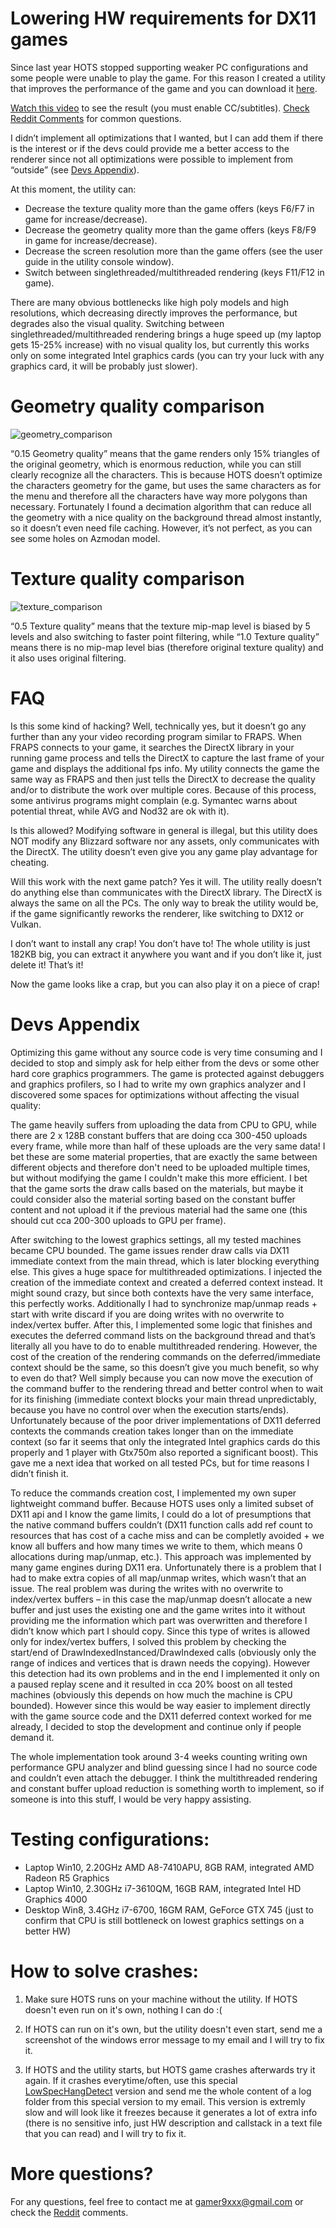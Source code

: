 # Lowering HW requirements for DX11 games
Since last year HOTS stopped supporting weaker PC configurations and some people were unable to play the game. For this reason I created a utility that improves the performance of the game and you can download it [here](https://github.com/gamer9xxx/LowSpec/archive/master.zip).

[Watch this video](https://www.youtube.com/watch?v=jhvLqepjniU) to see the result (you must enable CC/subtitles).
[Check Reddit Comments](https://www.reddit.com/r/heroesofthestorm/comments/g3piro/i_reprogrammed_hots_so_you_can_play_it_on_a_poor/) for common questions.

I didn’t implement all optimizations that I wanted, but I can add them if there is the interest or if the devs could provide me a better access to the renderer since not all optimizations were possible to implement from “outside” (see [Devs Appendix](https://github.com/gamer9xxx/LowSpec/blob/master/README.md#devs-appendix)).

At this moment, the utility can:
- Decrease the texture quality more than the game offers (keys F6/F7 in game for increase/decrease).
- Decrease the geometry quality more than the game offers (keys F8/F9 in game for increase/decrease). 
- Decrease the screen resolution more than the game offers (see the user guide in the utility console window).
- Switch between singlethreaded/multithreaded rendering (keys F11/F12 in game).

There are many obvious bottlenecks like high poly models and high resolutions, which decreasing directly improves the performance, but degrades also the visual quality. Switching between singlethreaded/multithreaded rendering brings a huge speed up (my laptop gets 15-25% increase) with no visual quality los, but currently this works only on some integrated Intel graphics cards (you can try your luck with any graphics card, it will be probably just slower).

# Geometry quality comparison
![geometry_comparison](https://user-images.githubusercontent.com/11290866/79631249-9c755480-8160-11ea-8604-c0a879ace2bd.png)

“0.15 Geometry quality” means that the game renders only 15% triangles of the original geometry, which is enormous reduction, while you can still clearly recognize all the characters. This is because HOTS doesn’t optimize the characters geometry for the game, but uses the same characters as for the menu and therefore all the characters have way more polygons than necessary. Fortunately I found a decimation algorithm that can reduce all the geometry with a nice quality on the background thread almost instantly, so it doesn’t even need file caching. However, it’s not perfect, as you can see some holes on Azmodan model.
  
# Texture quality comparison
![texture_comparison](https://user-images.githubusercontent.com/11290866/79631252-a434f900-8160-11ea-9c64-c553d6b80468.png)

“0.5 Texture quality” means that the texture mip-map level is biased by 5 levels and also switching to faster point filtering, while “1.0 Texture quality” means there is no mip-map level bias (therefore original texture quality) and it also uses original filtering.
  
# FAQ
Is this some kind of hacking? Well, technically yes, but it doesn’t go any further than any your video recording program similar to FRAPS. When FRAPS connects to your game, it searches the DirectX library in your running game process and tells the DirectX to capture the last frame of your game and displays the additional fps info. My utility connects the game the same way as FRAPS and then just tells the DirectX to decrease the quality and/or to distribute the work over multiple cores. Because of this process, some antivirus programs might complain (e.g. Symantec warns about potential threat, while AVG and Nod32 are ok with it).

Is this allowed? Modifying software in general is illegal, but this utility does NOT modify any Blizzard software nor any assets, only communicates with the DirectX. The utility doesn’t even give you any game play advantage for cheating.

Will this work with the next game patch? Yes it will. The utility really doesn’t do anything else than communicates with the DirectX library. The DirectX is always the same on all the PCs. The only way to break the utility would be, if the game significantly reworks the renderer, like switching to DX12 or Vulkan.

I don’t want to install any crap! You don’t have to! The whole utility is just 182KB big, you can extract it anywhere you want and if you don’t like it, just delete it! That’s it! 

Now the game looks like a crap, but you can also play it on a piece of crap!

# Devs Appendix
Optimizing this game without any source code is very time consuming and I decided to stop and simply ask for help either from the devs or some other hard core graphics programmers. The game is protected against debuggers and graphics profilers, so I had to write my own graphics analyzer and I discovered some spaces for optimizations without affecting the visual quality:

The game heavily suffers from uploading the data from CPU to GPU, while there are 2 x 128B constant buffers that are doing cca 300-450 uploads every frame, while more than half of these uploads are the very same data! I bet these are some material properties, that are exactly the same between different objects and therefore don't need to be uploaded multiple times, but without modifying the game I couldn't make this more efficient. I bet that the game sorts the draw calls based on the materials, but maybe it could consider also the material sorting based on the constant buffer content and not upload it if the previous material had the same one (this should cut cca 200-300 uploads to GPU per frame).

After switching to the lowest graphics settings, all my tested machines became CPU bounded. The game issues render draw calls via DX11 immediate context from the main thread, which is later blocking everything else. This gives a huge space for multithreaded optimizations. I injected the creation of the immediate context and created a deferred context instead. It might sound crazy, but since both contexts have the very same interface, this perfectly works. Additionally I had to synchronize map/unmap reads + start with write discard if you are doing writes with no overwrite to index/vertex buffer. After this, I implemented some logic that finishes and executes the deferred command lists on the background thread and that’s literally all you have to do to enable multithreaded rendering. However, the cost of the creation of the rendering commands on the deferred/immediate context should be the same, so this doesn’t give you much benefit, so why to even do that? Well simply because you can now move the execution of the command buffer to the rendering thread and better control when to wait for its finishing (immediate context blocks your main thread unpredictably, because you have no control over when the execution starts/ends). Unfortunately because of the poor driver implementations of DX11 deferred contexts the commands creation takes longer than on the immediate context (so far it seems that only the integrated Intel graphics cards do this properly and 1 player with Gtx750m also reported a significant boost). This gave me a next idea that worked on all tested PCs, but for time reasons I didn’t finish it.

To reduce the commands creation cost, I implemented my own super lightweight command buffer. Because HOTS uses only a limited subset of DX11 api and I know the game limits, I could do a lot of presumptions that the native command buffers couldn’t (DX11 function calls add ref count to resources that has cost of a cache miss and can be completly avoided + we know all buffers and how many times we write to them, which means 0 allocations during map/unmap, etc.). This approach was implemented by many game engines during DX11 era. Unfortunately there is a problem that I had to make extra copies of all map/unmap writes, which wasn’t that an issue. The real problem was during the writes with no overwrite to index/vertex buffers – in this case the map/unmap doesn’t allocate a new buffer and just uses the existing one and the game writes into it without providing me the information which part was overwritten and therefore I didn’t know which part I should copy. Since this type of writes is allowed only for index/vertex buffers, I solved this problem by checking the start/end of DrawIndexedInstanced/DrawIndexed calls (obviously only the range of indices and vertices that is drawn needs the copying). However this detection had its own problems and in the end I implemented it only on a paused replay scene and it resulted in cca 20% boost on all tested machines (obviously this depends on how much the machine is CPU bounded). However since this would be way easier to implement directly with the game source code and the DX11 deferred context worked for me already, I decided to stop the development and continue only if people demand it.

The whole implementation took around 3-4 weeks counting writing own performance GPU analyzer and blind guessing since I had no source code and couldn’t even attach the debugger. I think the multithreaded rendering and constant buffer upload reduction is something worth to implement, so if someone is into this stuff, I would be very happy assisting.

# Testing configurations:

- Laptop Win10, 2.20GHz AMD A8-7410APU, 8GB RAM, integrated AMD Radeon R5 Graphics
- Laptop Win10, 2.30GHz i7-3610QM, 16GB RAM, integrated Intel HD Graphics 4000
- Desktop Win8, 3.4GHz i7-6700, 16GM RAM, GeForce GTX 745 (just to confirm that CPU is still bottleneck on lowest graphics settings on a better HW)

# How to solve crashes:
1. Make sure HOTS runs on your machine without the utility. If HOTS doesn't even run on it's own, nothing I can do :(

2. If HOTS can run on it's own, but the utility doesn't even start, send me a screenshot of the windows error message to my email and I will try to fix it.

3. If HOTS and the utility starts, but HOTS game crashes afterwards try it again. If it crashes everytime/often, use this special [LowSpecHangDetect](https://github.com/gamer9xxx/LowSpecHangDetect) version and send me the whole content of a log folder from this special version to my email. This version is extremly slow and will look like it freezes because it generates a lot of extra info (there is no sensitive info, just HW description and callstack in a text file that you can read) and I will try to fix it.

# More questions?
For any questions, feel free to contact me at gamer9xxx@gmail.com or check the [Reddit](https://www.reddit.com/r/heroesofthestorm/comments/g3piro/i_reprogrammed_hots_so_you_can_play_it_on_a_poor/) comments.


